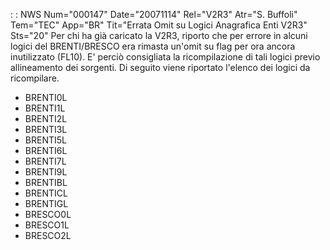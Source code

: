  :  : NWS Num="000147" Date="20071114" Rel="V2R3" Atr="S. Buffoli" Tem="TEC" App="BR" Tit="Errata Omit su Logici Anagrafica Enti V2R3" Sts="20"
Per chi ha già caricato la V2R3, riporto che per errore in alcuni logici del BRENTI/BRESCO era rimasta un'omit su flag per ora ancora inutilizzato (FL10). E' perciò consigliata la ricompilazione
di tali logici previo allineamento dei sorgenti. Di seguito viene riportato l'elenco dei logici da
ricompilare.

- BRENTI0L
- BRENTI1L
- BRENTI2L
- BRENTI3L
- BRENTI5L
- BRENTI6L
- BRENTI7L
- BRENTI9L
- BRENTIBL
- BRENTICL
- BRENTIGL
- BRESCO0L
- BRESCO1L
- BRESCO2L
